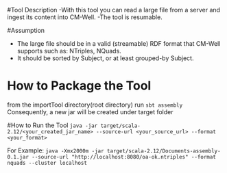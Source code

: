 #Tool Description
-With this tool you can read a large file from a server and ingest its content into CM-Well.
-The tool is resumable.

#Assumption
- The large file should be in a valid (streamable) RDF format that CM-Well supports such as: NTriples, NQuads.
- It should be sorted by Subject, or at least grouped-by Subject.

# How to Package the Tool
from the importTool directory(root directory) run
`sbt assembly`
Consequently, a new jar will be created under target folder

#How to Run the Tool
`java -jar target/scala-2.12/<your_created_jar_name> --source-url <your_source_url> --format <your_format>`

For Example:
`java -Xmx2000m -jar target/scala-2.12/Documents-assembly-0.1.jar --source-url "http://localhost:8080/oa-ok.ntriples" --format nquads --cluster localhost`



